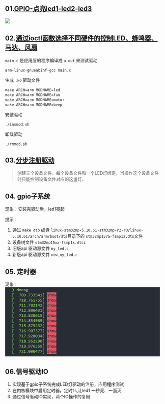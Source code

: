## 01.[GPIO-点亮led1-led2-led3](https://github.com/zhuang-xd/demo-code/tree/master/linux%E9%A9%B1%E5%8A%A8/01.GPIO-%E7%82%B9%E4%BA%AEled1-led2-led3)

![](assets/Video_20230704_080057_159.gif)

## 02.[通过ioctl函数选择不同硬件的控制LED、蜂鸣器、马达、风扇](https://github.com/zhuang-xd/demo-code/tree/master/linux%E9%A9%B1%E5%8A%A8/02.%E9%80%9A%E8%BF%87ioctl%E5%87%BD%E6%95%B0%E9%80%89%E6%8B%A9%E4%B8%8D%E5%90%8C%E7%A1%AC%E4%BB%B6%E7%9A%84%E6%8E%A7%E5%88%B6LED%E3%80%81%E8%9C%82%E9%B8%A3%E5%99%A8%E3%80%81%E9%A9%AC%E8%BE%BE%E3%80%81%E9%A3%8E%E6%89%87)

`main.c` 是应用层的程序编译成 `a.out` 来测试驱动

```shell
arm-linux-gnueabihf-gcc main.c
```

生成 `.ko` 驱动文件

```shell
make ARCH=arm MODNAME=led
make ARCH=arm MODNAME=fan
make ARCH=arm MODNAME=motor
make ARCH=arm MODNAME=beep
```

安装驱动

```shell
./insmod.sh
```

卸载驱动

```shell
./rmmod.sh
```

## 03.[分步注册驱动](https://github.com/zhuang-xd/demo-code/tree/master/linux%E9%A9%B1%E5%8A%A8/03.%20%E5%88%86%E6%AD%A5%E6%B3%A8%E5%86%8C%EF%BC%8C%E6%AF%8F%E4%B8%AA%E8%AE%BE%E5%A4%87%E6%96%87%E4%BB%B6%E6%8E%A7%E5%88%B6%E4%B8%80%E4%B8%AALED)

> 创建三个设备文件，每个设备文件和一个LED灯绑定，当操作这个设备文件时只能控制设备文件对应的这盏灯。

## 04. gpio子系统

现象：安装完驱动后，led1亮起

提示：

1. 通过 `make dtb` 编译 `linux-stm32mp-5.10.61-stm32mp-r2-r0/linux-5.10.61/arch/arm/boot/dts`目录下的 `stm32mp157a-fsmp1a.dts`文件
2. 设备树文件 `stm32mp15xx-fsmp1x.dtsi`
3. 旧版api 驱动源文件 `my_led.c`
4. 新版api 驱动源文件 `new_my_led.c`

## 05. 定时器

现象：![image-20230711154248847](assets/image-20230711154248847.png)

## 06.信号驱动IO

1. 实现基于gpio子系统完成LED灯驱动的注册，应用程序测试
2. 在内核模块中启用定时器，定时1s,让led1 一秒亮、一面灭
3. 通过信号驱动IO实现，两个IO操作的复用
